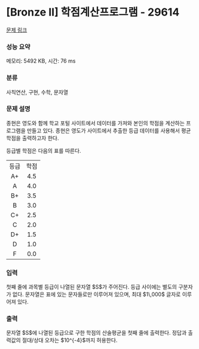 # [Bronze II] 학점계산프로그램 - 29614 

[문제 링크](https://www.acmicpc.net/problem/29614) 

### 성능 요약

메모리: 5492 KB, 시간: 76 ms

### 분류

사칙연산, 구현, 수학, 문자열

### 문제 설명

<p>종현은 영도와 함께 학교 포털 사이트에서 데이터를 가져와 본인의 학점을 계산하는 프로그램을 만들고 있다. 종현은 영도가 사이트에서 추출한 등급 데이터를 사용해서 평균 학점을 출력하고자 한다. </p>

<p>등급별 학점은 다음의 표를 따른다.</p>

<table class="table table-bordered table-center-30">
	<tbody>
		<tr>
			<td style="text-align: center;">등급</td>
			<td style="text-align: center;">학점</td>
		</tr>
		<tr>
			<td style="text-align: center;">A+</td>
			<td style="text-align: center;">4.5</td>
		</tr>
		<tr>
			<td style="text-align: center;">A</td>
			<td style="text-align: center;">4.0</td>
		</tr>
		<tr>
			<td style="text-align: center;">B+</td>
			<td style="text-align: center;">3.5</td>
		</tr>
		<tr>
			<td style="text-align: center;">B</td>
			<td style="text-align: center;">3.0</td>
		</tr>
		<tr>
			<td style="text-align: center;">C+</td>
			<td style="text-align: center;">2.5</td>
		</tr>
		<tr>
			<td style="text-align: center;">C</td>
			<td style="text-align: center;">2.0</td>
		</tr>
		<tr>
			<td style="text-align: center;">D+</td>
			<td style="text-align: center;">1.5</td>
		</tr>
		<tr>
			<td style="text-align: center;">D</td>
			<td style="text-align: center;">1.0</td>
		</tr>
		<tr>
			<td style="text-align: center;">F</td>
			<td style="text-align: center;">0.0</td>
		</tr>
	</tbody>
</table>

### 입력 

 <p>첫째 줄에 과목별 등급이 나열된 문자열 $S$가 주어진다. 등급 사이에는 별도의 구분자가 없다. 문자열은 표에 있는 문자들로만 이루어져 있으며, 최대 $1\,000$ 글자로 이루어져 있다.</p>

### 출력 

 <p>문자열 $S$에 나열된 등급으로 구한 학점의 산술평균을 첫째 줄에 출력한다. 정답과 출력값의 절대/상대 오차는 $10^{-4}$까지 허용한다.</p>

